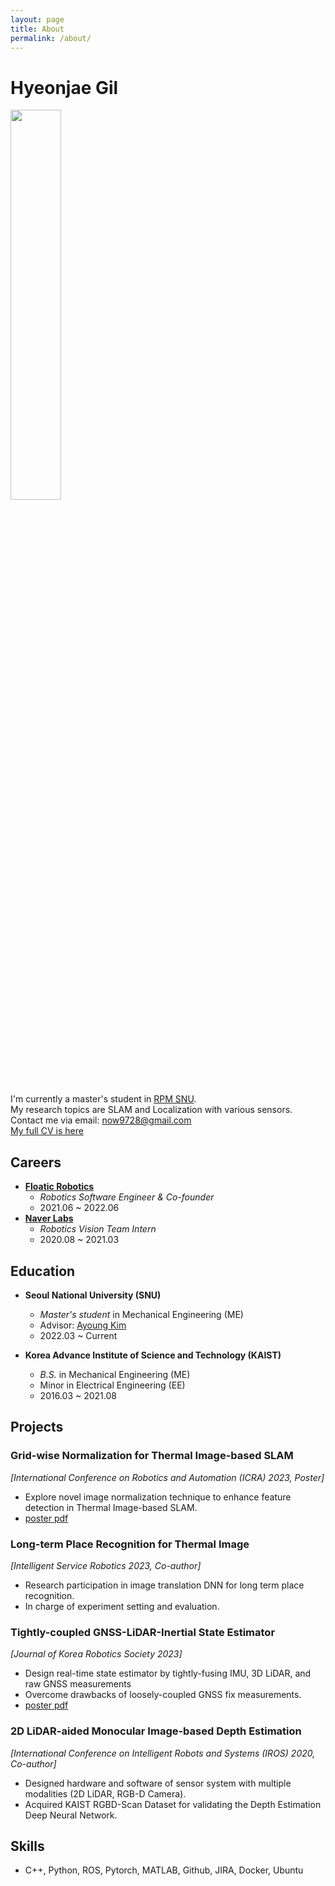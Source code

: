 ```yaml
---
layout: page
title: About
permalink: /about/
---
```


# Hyeonjae Gil

<img align="middle" src="/images/about/selfie.JPG" width="40%">


I'm currently a master's student in [RPM SNU](https://rpm.snu.ac.kr/).\
My research topics are SLAM and Localization with various sensors.\
Contact me via email: [now9728@gmail.com](mailto:now9728@gmail.com)\
[My full CV is here](./public/cv/CV.pdf)

## Careers

* [**Floatic Robotics**](https://floatic.io/)
  * *Robotics Software Engineer & Co-founder*
  * 2021.06 ~ 2022.06 
* [**Naver Labs**](https://www.naverlabs.com/)
  * *Robotics Vision Team Intern*
  * 2020.08 ~ 2021.03

## Education

* **Seoul National University (SNU)**
  * *Master's student* in Mechanical Engineering (ME)
  * Advisor: [Ayoung Kim](https://ayoungk.github.io/)
  * 2022.03 ~ Current
  
* **Korea Advance Institute of Science and Technology (KAIST)**
  * *B.S.* in Mechanical Engineering (ME)
  * Minor in Electrical Engineering (EE)
  * 2016.03 ~ 2021.08 


## Projects

### Grid-wise Normalization for Thermal Image-based SLAM
*[International Conference on Robotics and Automation (ICRA) 2023, Poster]*
- Explore novel image normalization technique to enhance feature detection in Thermal Image-based SLAM.
- [poster pdf](./public/poster/23icra.pdf)

### Long-term Place Recognition for Thermal Image
*[Intelligent Service Robotics 2023, Co-author]*
- Research participation in image translation DNN for long term place recognition.
- In charge of experiment setting and evaluation.

### Tightly-coupled GNSS-LiDAR-Inertial State Estimator
*[Journal of Korea Robotics Society 2023]* 
- Design real-time state estimator by tightly-fusing IMU, 3D LiDAR, and raw GNSS measurements
- Overcome drawbacks of loosely-coupled GNSS fix measurements.
- [poster pdf](./public/poster/22jkros.pdf)

### 2D LiDAR-aided Monocular Image-based Depth Estimation
*[International Conference on Intelligent Robots and Systems (IROS) 2020, Co-author]*
- Designed hardware and software of sensor system with multiple modalities (2D LiDAR, RGB-D Camera).
- Acquired KAIST RGBD-Scan Dataset for validating the Depth Estimation Deep Neural Network.


## Skills
- C++, Python, ROS, Pytorch, MATLAB, Github, JIRA, Docker, Ubuntu

